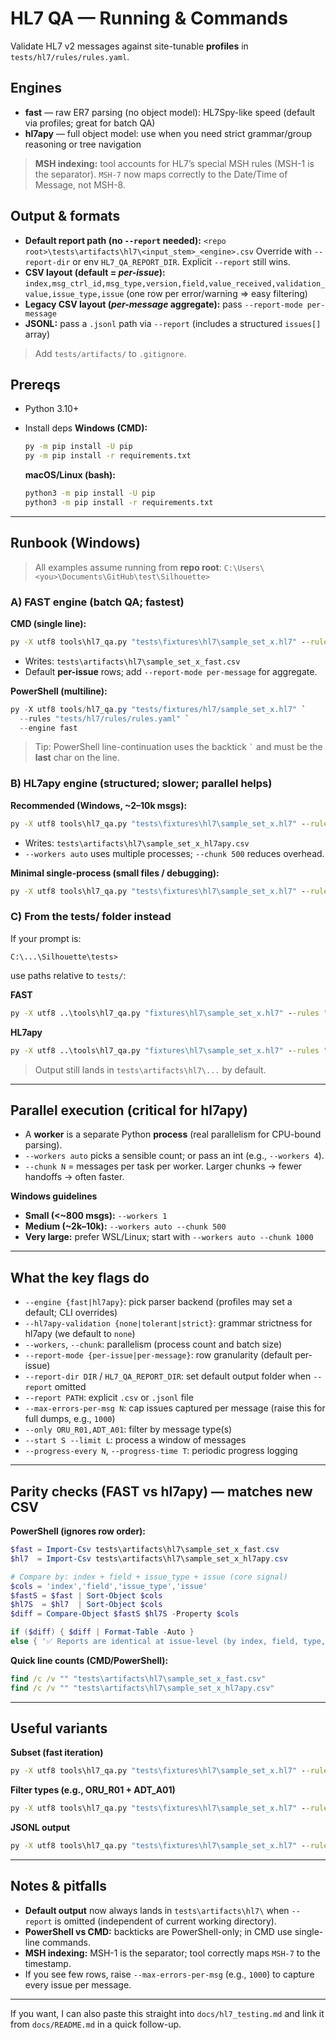 # HL7 QA — Running & Commands

Validate HL7 v2 messages against site-tunable **profiles** in `tests/hl7/rules/rules.yaml`.

## Engines

* **fast** — raw ER7 parsing (no object model): HL7Spy-like speed (default via profiles; great for batch QA)
* **hl7apy** — full object model: use when you need strict grammar/group reasoning or tree navigation

> **MSH indexing:** tool accounts for HL7’s special MSH rules (MSH-1 is the separator). `MSH-7` now maps correctly to the Date/Time of Message, not MSH-8.

## Output & formats

* **Default report path (no `--report` needed):**
  `<repo root>\tests\artifacts\hl7\<input_stem>_<engine>.csv`
  Override with `--report-dir` or env `HL7_QA_REPORT_DIR`. Explicit `--report` still wins.
* **CSV layout (default = *per-issue*):**
  `index,msg_ctrl_id,msg_type,version,field,value_received,validation_value,issue_type,issue`
  (one row per error/warning ⇒ easy filtering)
* **Legacy CSV layout (*per-message* aggregate):**
  pass `--report-mode per-message`
* **JSONL:** pass a `.jsonl` path via `--report` (includes a structured `issues[]` array)

> Add `tests/artifacts/` to `.gitignore`.

## Prereqs

* Python 3.10+
* Install deps
  **Windows (CMD):**

  ```bat
  py -m pip install -U pip
  py -m pip install -r requirements.txt
  ```

  **macOS/Linux (bash):**

  ```bash
  python3 -m pip install -U pip
  python3 -m pip install -r requirements.txt
  ```

---

## Runbook (Windows)

> All examples assume running from **repo root**:
> `C:\Users\<you>\Documents\GitHub\test\Silhouette>`

### A) FAST engine (batch QA; fastest)

**CMD (single line):**

```cmd
py -X utf8 tools\hl7_qa.py "tests\fixtures\hl7\sample_set_x.hl7" --rules "tests\hl7\rules\rules.yaml" --engine fast
```

* Writes: `tests\artifacts\hl7\sample_set_x_fast.csv`
* Default **per-issue** rows; add `--report-mode per-message` for aggregate.

**PowerShell (multiline):**

```powershell
py -X utf8 tools/hl7_qa.py "tests/fixtures/hl7/sample_set_x.hl7" `
  --rules "tests/hl7/rules/rules.yaml" `
  --engine fast
```

> Tip: PowerShell line-continuation uses the backtick `` ` `` and must be the **last** char on the line.

### B) HL7apy engine (structured; slower; parallel helps)

**Recommended (Windows, \~2–10k msgs):**

```cmd
py -X utf8 tools\hl7_qa.py "tests\fixtures\hl7\sample_set_x.hl7" --rules "tests\hl7\rules\rules.yaml" --engine hl7apy --hl7apy-validation none --workers auto --chunk 500
```

* Writes: `tests\artifacts\hl7\sample_set_x_hl7apy.csv`
* `--workers auto` uses multiple processes; `--chunk 500` reduces overhead.

**Minimal single-process (small files / debugging):**

```cmd
py -X utf8 tools\hl7_qa.py "tests\fixtures\hl7\sample_set_x.hl7" --rules "tests\hl7\rules\rules.yaml" --engine hl7apy --hl7apy-validation none --workers 1 --chunk 200
```

### C) From the **tests/** folder instead

If your prompt is:

```
C:\...\Silhouette\tests>
```

use paths relative to `tests/`:

**FAST**

```cmd
py -X utf8 ..\tools\hl7_qa.py "fixtures\hl7\sample_set_x.hl7" --rules "hl7\rules\rules.yaml" --engine fast
```

**HL7apy**

```cmd
py -X utf8 ..\tools\hl7_qa.py "fixtures\hl7\sample_set_x.hl7" --rules "hl7\rules\rules.yaml" --engine hl7apy --hl7apy-validation none --workers auto --chunk 500
```

> Output still lands in `tests\artifacts\hl7\...` by default.

---

## Parallel execution (critical for hl7apy)

* A **worker** is a separate Python **process** (real parallelism for CPU-bound parsing).
* `--workers auto` picks a sensible count; or pass an int (e.g., `--workers 4`).
* `--chunk N` = messages per task per worker. Larger chunks → fewer handoffs → often faster.

**Windows guidelines**

* **Small (<\~800 msgs):** `--workers 1`
* **Medium (\~2k–10k):** `--workers auto --chunk 500`
* **Very large:** prefer WSL/Linux; start with `--workers auto --chunk 1000`

---

## What the key flags do

* `--engine {fast|hl7apy}`: pick parser backend (profiles may set a default; CLI overrides)
* `--hl7apy-validation {none|tolerant|strict}`: grammar strictness for hl7apy (we default to `none`)
* `--workers`, `--chunk`: parallelism (process count and batch size)
* `--report-mode {per-issue|per-message}`: row granularity (default per-issue)
* `--report-dir DIR` / `HL7_QA_REPORT_DIR`: set default output folder when `--report` omitted
* `--report PATH`: explicit `.csv` or `.jsonl` file
* `--max-errors-per-msg N`: cap issues captured per message (raise this for full dumps, e.g., `1000`)
* `--only ORU_R01,ADT_A01`: filter by message type(s)
* `--start S --limit L`: process a window of messages
* `--progress-every N`, `--progress-time T`: periodic progress logging

---

## Parity checks (FAST vs hl7apy) — **matches new CSV**

**PowerShell (ignores row order):**

```powershell
$fast = Import-Csv tests\artifacts\hl7\sample_set_x_fast.csv
$hl7  = Import-Csv tests\artifacts\hl7\sample_set_x_hl7apy.csv

# Compare by: index + field + issue_type + issue (core signal)
$cols = 'index','field','issue_type','issue'
$fastS = $fast | Sort-Object $cols
$hl7S  = $hl7  | Sort-Object $cols
$diff = Compare-Object $fastS $hl7S -Property $cols

if ($diff) { $diff | Format-Table -Auto }
else { '✅ Reports are identical at issue-level (by index, field, type, message).' }
```

**Quick line counts (CMD/PowerShell):**

```cmd
find /c /v "" "tests\artifacts\hl7\sample_set_x_fast.csv"
find /c /v "" "tests\artifacts\hl7\sample_set_x_hl7apy.csv"
```

---

## Useful variants

**Subset (fast iteration)**

```cmd
py -X utf8 tools\hl7_qa.py "tests\fixtures\hl7\sample_set_x.hl7" --rules "tests\hl7\rules\rules.yaml" --engine fast --start 1000 --limit 500 --max-errors-per-msg 1000
```

**Filter types (e.g., ORU\_R01 + ADT\_A01)**

```cmd
py -X utf8 tools\hl7_qa.py "tests\fixtures\hl7\sample_set_x.hl7" --rules "tests\hl7\rules\rules.yaml" --engine fast --only ORU_R01,ADT_A01
```

**JSONL output**

```cmd
py -X utf8 tools\hl7_qa.py "tests\fixtures\hl7\sample_set_x.hl7" --rules "tests\hl7\rules\rules.yaml" --engine fast --report "tests\artifacts\hl7\sample_set_x.jsonl"
```

---

## Notes & pitfalls

* **Default output** now always lands in `tests\artifacts\hl7\` when `--report` is omitted (independent of current working directory).
* **PowerShell vs CMD:** backticks are PowerShell-only; in CMD use single-line commands.
* **MSH indexing:** MSH-1 is the separator; tool correctly maps `MSH-7` to the timestamp.
* If you see few rows, raise `--max-errors-per-msg` (e.g., `1000`) to capture every issue per message.

---

If you want, I can also paste this straight into `docs/hl7_testing.md` and link it from `docs/README.md` in a quick follow-up.
